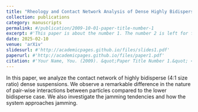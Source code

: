 ```yaml
---
title: "Rheology and Contact Network Analysis of Dense Highly Bidisperse Non-Brownian Suspensions"
collection: publications
category: manuscripts
permalink: #/publication/2009-10-01-paper-title-number-1
excerpt: #'This paper is about the number 1. The number 2 is left for future work.'
date: 2025-02-10
venue: 'arXiv'
slidesurl: #'http://academicpages.github.io/files/slides1.pdf'
paperurl: #'http://academicpages.github.io/files/paper1.pdf'
citation: #'Your Name, You. (2009). &quot;Paper Title Number 1.&quot; <i>Journal 1</i>. 1(1).'
---
```


In this paper, we analyze the contact network of highly bidisperse (4:1 size ratio) dense suspensions. We observe a remarkable difference in the nature of pair-wise interactions between particles compared to the lower bidisperse case. We also investigate the jamming tendencies and how the system approaches jamming.